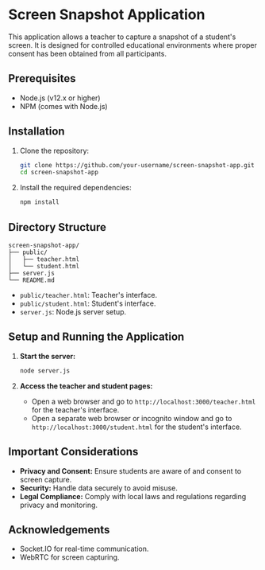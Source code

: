 # Screen Snapshot Application

This application allows a teacher to capture a snapshot of a student's screen. It is designed for controlled educational environments where proper consent has been obtained from all participants.

## Prerequisites

- Node.js (v12.x or higher)
- NPM (comes with Node.js)

## Installation

1. Clone the repository:
   ```bash
   git clone https://github.com/your-username/screen-snapshot-app.git
   cd screen-snapshot-app
   ```

2. Install the required dependencies:
   ```bash
   npm install
   ```

## Directory Structure

```
screen-snapshot-app/
├── public/
│   ├── teacher.html
│   └── student.html
├── server.js
└── README.md
```

- `public/teacher.html`: Teacher's interface.
- `public/student.html`: Student's interface.
- `server.js`: Node.js server setup.

## Setup and Running the Application

1. **Start the server:**
   ```bash
   node server.js
   ```

2. **Access the teacher and student pages:**

   - Open a web browser and go to `http://localhost:3000/teacher.html` for the teacher's interface.
   - Open a separate web browser or incognito window and go to `http://localhost:3000/student.html` for the student's interface.

## Important Considerations

- **Privacy and Consent:** Ensure students are aware of and consent to screen capture.
- **Security:** Handle data securely to avoid misuse.
- **Legal Compliance:** Comply with local laws and regulations regarding privacy and monitoring.

## Acknowledgements

- Socket.IO for real-time communication.
- WebRTC for screen capturing.
